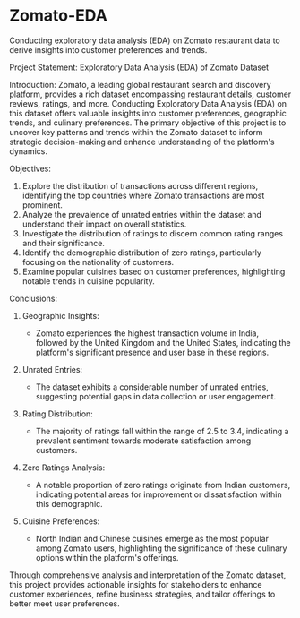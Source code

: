 # Zomato-EDA
Conducting exploratory data analysis (EDA) on Zomato restaurant data to derive insights into customer preferences and trends.

Project Statement: Exploratory Data Analysis (EDA) of Zomato Dataset

Introduction:
Zomato, a leading global restaurant search and discovery platform, provides a rich dataset encompassing restaurant details, customer reviews, ratings, and more. Conducting Exploratory Data Analysis (EDA) on this dataset offers valuable insights into customer preferences, geographic trends, and culinary preferences. The primary objective of this project is to uncover key patterns and trends within the Zomato dataset to inform strategic decision-making and enhance understanding of the platform's dynamics.

Objectives:
1. Explore the distribution of transactions across different regions, identifying the top countries where Zomato transactions are most prominent.
2. Analyze the prevalence of unrated entries within the dataset and understand their impact on overall statistics.
3. Investigate the distribution of ratings to discern common rating ranges and their significance.
4. Identify the demographic distribution of zero ratings, particularly focusing on the nationality of customers.
5. Examine popular cuisines based on customer preferences, highlighting notable trends in cuisine popularity.

Conclusions:
1. Geographic Insights:
   - Zomato experiences the highest transaction volume in India, followed by the United Kingdom and the United States, indicating the platform's significant presence and user base in these regions.

2. Unrated Entries:
   - The dataset exhibits a considerable number of unrated entries, suggesting potential gaps in data collection or user engagement.

3. Rating Distribution:
   - The majority of ratings fall within the range of 2.5 to 3.4, indicating a prevalent sentiment towards moderate satisfaction among customers.

4. Zero Ratings Analysis:
   - A notable proportion of zero ratings originate from Indian customers, indicating potential areas for improvement or dissatisfaction within this demographic.

5. Cuisine Preferences:
   - North Indian and Chinese cuisines emerge as the most popular among Zomato users, highlighting the significance of these culinary options within the platform's offerings.

Through comprehensive analysis and interpretation of the Zomato dataset, this project provides actionable insights for stakeholders to enhance customer experiences, refine business strategies, and tailor offerings to better meet user preferences.
